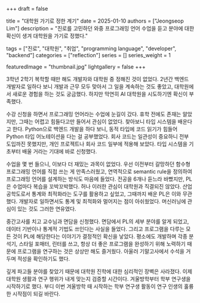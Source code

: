 +++
draft = false

title = "대학원 가기로 정한 계기"
date = 2025-01-10
authors = ["Jeongseop Lim"]
description = "진로를 고민하던 와중 프로그래밍 언어 수업을 듣고 분야에 대한 확신이 생겨 대학원을 가기로 정했다."

tags = ["진로", "대학원", "취업", "programming language", "developer", "backend"]
categories = ["reflection"]
series = []
series_weight = 1

featuredImage = "thumbnail.jpg"
lightgallery = false
+++

<!--more-->

3학년 2학기 복학할 때만 해도 개발자와 대학원 중 정해진 것이 없었다. 2년간 백엔드 개발자로 일하다 보니 개발과 근무 모두 맞아서 그 일을 계속하는 것도 좋았고, 대학원에서 새로운 경험을 하는 것도 궁금했다. 하지만 막연히 AI 대학원을 시도하기엔 확신이 부족했다.

수강 신청을 하면서 프로그래밍 언어라는 수업에 눈길이 갔다. 휴학 전에도 존재는 알았지만, 그때는 어렵고 힘들다고만 들어서 관심이 없었다. 찾아보니 타입 시스템을 배운다고 한다. Python으로 백엔드 개발을 하다 보니, 동적 타입에 코드 읽기가 힘들어 Python 타입 어노테이션을 다는 걸 공부했었다. 회사 코드는 일관성이 중요하니 전부 도입까진 못했지만, 개인 프로젝트나 회사 코드 일부에 적용해 보았다. 타입 시스템을 기초부터 배울 거라는 기대에 바로 신청했다.

수업을 몇 번 들으니, 이보다 더 재밌는 과목이 없었다. 우선 이전부터 갈망하던 함수형 프로그래밍 언어를 직접 쓰는 게 만족스러웠고, 연역적으로 semantic rule을 정의하여 프로그래밍 언어를 설계하는 방식도 마음에 들었다. 전공을 6개나 듣느라 바빴지만, PL은 수업마다 복습을 꼬박꼬박했다. 허나 이러한 관심이 대학원과 직결되진 않았다. 산업공학도로서 통계와 최적화라는 도구를 활용하고 싶었고, 그때까지 배운 PL은 이와 무관했다. 개발자로 일하면서도 통계 및 최적화와 멀어지는 점이 아쉬웠었다. 머신러닝에 관심이 있는 것도 그러한 연유였다.

중간고사를 치고 교수님과 면담을 신청했다. 면담에서 PL의 세부 분야를 알게 되었고, 데이터 기반이나 통계적 기법도 쓰인다는 사실을 들었다. 그리고 프로그램을 다루는 모든 것이 PL에 해당한다는 이야기가 결정적인 확신을 낳았다. 평소에도 개발하며 각종 분석기, 스타일 포매터, 린터를 쓰고, 항상 더 좋은 프로그램을 완성하기 위해 노력하기 때문에 프로그램을 연구하는 것은 상상만 해도 즐거웠다. 아울러 기말고사에서 수석을 거두며 적성을 확인하기도 했다.

깊게 파고들 분야를 찾았기 때문에 대학원 진학에 대한 심리적인 장벽은 사라졌다. 이제 대학원 생활과 연구 행위가 내게 맞는지 검증할 시간이다. 겨울방학부터 학부 연구생을 시작하기로 했다. 부디 이번 겨울방학 때 시작하는 학부 연구생 활동이 연구 인생의 훌륭한 시작점이 되길 바란다.
